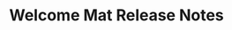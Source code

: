 <!-- Release notes authoring guidelines: http://keepachangelog.com/ -->

# Welcome Mat Release Notes

<!-- ## [Unreleased] -->

<!-- ## [VERSION] -->
